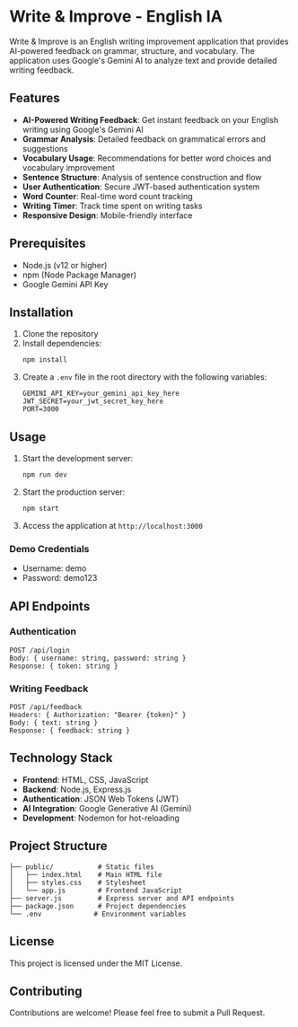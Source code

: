 # Write & Improve - English IA

Write & Improve is an English writing improvement application that provides AI-powered feedback on grammar, structure, and vocabulary. The application uses Google's Gemini AI to analyze text and provide detailed writing feedback.

## Features

- **AI-Powered Writing Feedback**: Get instant feedback on your English writing using Google's Gemini AI
- **Grammar Analysis**: Detailed feedback on grammatical errors and suggestions
- **Vocabulary Usage**: Recommendations for better word choices and vocabulary improvement
- **Sentence Structure**: Analysis of sentence construction and flow
- **User Authentication**: Secure JWT-based authentication system
- **Word Counter**: Real-time word count tracking
- **Writing Timer**: Track time spent on writing tasks
- **Responsive Design**: Mobile-friendly interface

## Prerequisites

- Node.js (v12 or higher)
- npm (Node Package Manager)
- Google Gemini API Key

## Installation

1. Clone the repository
2. Install dependencies:
   ```bash
   npm install
   ```
3. Create a `.env` file in the root directory with the following variables:
   ```env
   GEMINI_API_KEY=your_gemini_api_key_here
   JWT_SECRET=your_jwt_secret_key_here
   PORT=3000
   ```

## Usage

1. Start the development server:
   ```bash
   npm run dev
   ```
2. Start the production server:
   ```bash
   npm start
   ```
3. Access the application at `http://localhost:3000`

### Demo Credentials
- Username: demo
- Password: demo123

## API Endpoints

### Authentication

```
POST /api/login
Body: { username: string, password: string }
Response: { token: string }
```

### Writing Feedback

```
POST /api/feedback
Headers: { Authorization: "Bearer {token}" }
Body: { text: string }
Response: { feedback: string }
```

## Technology Stack

- **Frontend**: HTML, CSS, JavaScript
- **Backend**: Node.js, Express.js
- **Authentication**: JSON Web Tokens (JWT)
- **AI Integration**: Google Generative AI (Gemini)
- **Development**: Nodemon for hot-reloading

## Project Structure

```
├── public/           # Static files
│   ├── index.html    # Main HTML file
│   ├── styles.css    # Stylesheet
│   └── app.js        # Frontend JavaScript
├── server.js         # Express server and API endpoints
├── package.json      # Project dependencies
└── .env             # Environment variables
```

## License

This project is licensed under the MIT License.

## Contributing

Contributions are welcome! Please feel free to submit a Pull Request.